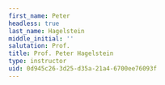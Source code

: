 ```yaml
---
first_name: Peter
headless: true
last_name: Hagelstein
middle_initial: ''
salutation: Prof.
title: Prof. Peter Hagelstein
type: instructor
uid: 0d945c26-3d25-d35a-21a4-6700ee76093f
---
```

